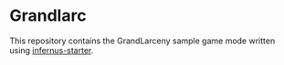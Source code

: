 # Grandlarc

This repository contains the GrandLarceny sample game mode written using [infernus-starter](https://github.com/dockfries/infernus-starter).
